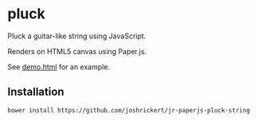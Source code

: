 pluck
=====

Pluck a guitar-like string using JavaScript.

Renders on HTML5 canvas using Paper.js.

See [demo.html](demo.html) for an example.

Installation
------------

```shell
bower install https://github.com/joshrickert/jr-paperjs-pluck-string
```